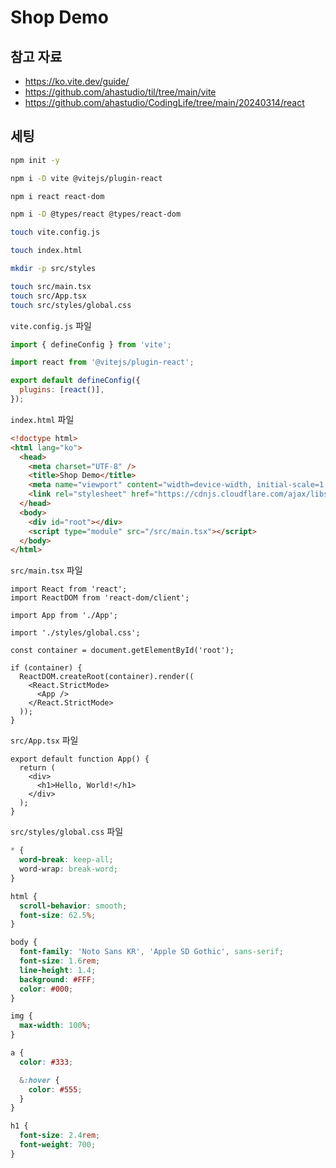 # Shop Demo

## 참고 자료

- <https://ko.vite.dev/guide/>
- <https://github.com/ahastudio/til/tree/main/vite>
- <https://github.com/ahastudio/CodingLife/tree/main/20240314/react>

## 세팅

```bash
npm init -y

npm i -D vite @vitejs/plugin-react

npm i react react-dom

npm i -D @types/react @types/react-dom

touch vite.config.js

touch index.html

mkdir -p src/styles

touch src/main.tsx
touch src/App.tsx
touch src/styles/global.css
```

`vite.config.js` 파일

```javascript
import { defineConfig } from 'vite';

import react from '@vitejs/plugin-react';

export default defineConfig({
  plugins: [react()],
});
```

`index.html` 파일

```html
<!doctype html>
<html lang="ko">
  <head>
    <meta charset="UTF-8" />
    <title>Shop Demo</title>
    <meta name="viewport" content="width=device-width, initial-scale=1.0" />
    <link rel="stylesheet" href="https://cdnjs.cloudflare.com/ajax/libs/meyer-reset/2.0/reset.css" />
  </head>
  <body>
    <div id="root"></div>
    <script type="module" src="/src/main.tsx"></script>
  </body>
</html>
```

`src/main.tsx` 파일

```tsx
import React from 'react';
import ReactDOM from 'react-dom/client';

import App from './App';

import './styles/global.css';

const container = document.getElementById('root');

if (container) {
  ReactDOM.createRoot(container).render((
    <React.StrictMode>
      <App />
    </React.StrictMode>
  ));
}
```

`src/App.tsx` 파일

```tsx
export default function App() {
  return (
    <div>
      <h1>Hello, World!</h1>
    </div>
  );
}
```

`src/styles/global.css` 파일

```css
* {
  word-break: keep-all;
  word-wrap: break-word;
}

html {
  scroll-behavior: smooth;
  font-size: 62.5%;
}

body {
  font-family: 'Noto Sans KR', 'Apple SD Gothic', sans-serif;
  font-size: 1.6rem;
  line-height: 1.4;
  background: #FFF;
  color: #000;
}

img {
  max-width: 100%;
}

a {
  color: #333;

  &:hover {
    color: #555;
  }
}

h1 {
  font-size: 2.4rem;
  font-weight: 700;
}
```

